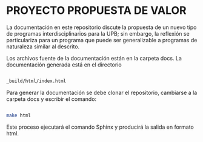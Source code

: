 # PROYECTO PROPUESTA DE VALOR

La documentación en este repositorio discute la propuesta de un nuevo tipo 
de programas interdisciplinarios para la UPB; sin embargo, la reflexión 
se particulariza para un programa que puede ser generalizable a programas 
de naturaleza similar al descrito.

Los archivos fuente de la documentación están en la carpeta docs. La documentación 
generada está en el directorio 

```bash

_build/html/index.html

```

Para generar la documentación se debe clonar el repositorio, cambiarse 
a la carpeta docs y escribir el comando:

```bash

make html

```


Este proceso ejecutará el comando Sphinx y producirá la salida en formato 
html.
